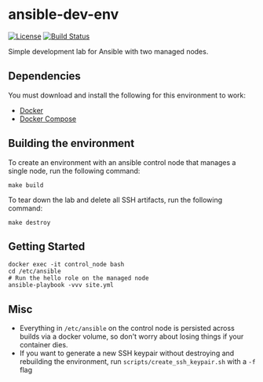 # ansible-dev-env
[![License](http://img.shields.io/:license-mit-blue.svg)](https://github.com/l50/ansible_dev_env/blob/main/LICENSE)
[![Build Status](https://dev.azure.com/jaysonegrace/ansible-dev-env/_apis/build/status/l50.ansible-dev-env?branchName=main)](https://dev.azure.com/jaysonegrace/ansible-dev-env/_build/latest?definitionId=39&branchName=main)

Simple development lab for Ansible with two managed nodes.

## Dependencies
You must download and install the following for this environment to work:
* [Docker](https://docs.docker.com/install/)
* [Docker Compose](https://docs.docker.com/compose/install/)

## Building the environment
To create an environment with an ansible control node that manages a single node, run the following command:
```
make build
```

To tear down the lab and delete all SSH artifacts, run the following command:
```
make destroy
```

## Getting Started
```
docker exec -it control_node bash
cd /etc/ansible
# Run the hello role on the managed node
ansible-playbook -vvv site.yml
```

## Misc
- Everything in `/etc/ansible` on the control node is persisted across builds via a docker volume, so don't worry about losing things if your container dies.
- If you want to generate a new SSH keypair without destroying and rebuilding the environment, run `scripts/create_ssh_keypair.sh` with a `-f` flag